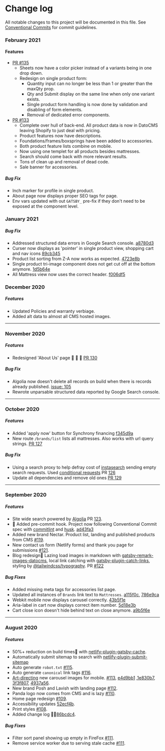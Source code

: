 # Change log

All notable changes to this project will be documented in this file. See [Conventional Commits](https://conventionalcommits.org) for commit guidelines.

### February 2021

#### Features

- [PR #135](https://github.com/wildpow/new-esc-gatsby/pull/135)
  - Sheets now have a color picker instead of a variants being in one drop down.
  - Redesign on single product form:
    - Quantity input can no longer be less than 1 or greater than the maxQty prop.
    - Qty and Submit display on the same line when only one variant exists.
    - Single product form handling is now done by validation and disabling of form elements.
    - Removal of dedicated error components.
- [PR #133](https://github.com/wildpow/new-esc-gatsby/pull/133)
  - Complete over hull of back-end. All product data is now in DatoCMS leaving Shopify to just deal with pricing.
  - Product features now have descriptions.
  - Foundations/frames/boxsprings have been added to accessories.
  - Both product feature lists combine on mobile.
  - Now using one templet for all products besides mattresses.
  - Search should come back with more relevant results.
  - Tons of clean up and removal of dead code.
  - Sale banner for accessories.

##### Bug Fix

- Inch marker for profile in single product.
- About page now displays proper SEO tags for page.
- Env vars updated with out `GATSBY_` pre-fix if they don't need to be exposed at the component level.

### January 2021

##### Bug Fix

- Addressed structured data errors in Google Search console. [a8780d3]()
- Curser now displays as 'pointer' in single product view, shopping cart and nav icons [89cb345]()
- Product list sorting from Z-A now works as expected. [4723e8b]()
- Single product tri-image component does not get cut off at the bottom anymore. [1d5b64e]()
- All Mattress view now uses the correct header. [f006df5]()

### December 2020

##### Features

- Updated Policies and warranty verbiage.
- Added alt data to almost all CMS hosted images.

---

### November 2020

##### Features

- Redesigned 'About Us' page 🎉 🎉 🎉 [PR 130](https://github.com/wildpow/new-esc-gatsby/pull/130)

##### Bug Fix

- Algolia now doesn't delete all records on build when there is records already published. [issue: 105](https://github.com/algolia/gatsby-plugin-algolia/issues/105)
- Rewrote unparsable structured data reported by Google Search console.

---

### October 2020

##### Features

- Added 'apply now' button for Synchrony financing [f345d9a](https://github.com/wildpow/new-esc-gatsby/commit/f345d9a54df1a146cbf1f4653a2f9c9b8af4d593)
- New route `/brands/list` lists all mattresses. Also works with url query strings. [PR 127](https://github.com/wildpow/new-esc-gatsby/pull/127)

##### Bug Fix

- Using a search proxy to help defray cost of [instasearch](https://github.com/algolia/react-instantsearch) sending empty search requests. Used [conditional requests](https://www.algolia.com/doc/guides/building-search-ui/going-further/conditional-requests/react/) PR [126](https://github.com/wildpow/new-esc-gatsby/pull/126)
- Update all dependencies and remove old ones [PR 129](https://github.com/wildpow/new-esc-gatsby/pull/129)

---

### September 2020

##### Features

- Site wide search powered by [Algolia](https://www.algolia.com/) PR [123](https://github.com/wildpow/new-esc-gatsby/pull/123).
- 🤖 Added pre-commit hook. Project now following Conventional Commit spec with [commitlint](https://github.com/conventional-changelog/commitlint) and [husk](https://github.com/typicode/husky). [ad43fa3](https://github.com/wildpow/new-esc-gatsby/commit/26dd5dd08fde77d6edbefa494f2c89ff86e2d25d)
- Added new brand Nectar. Product list, landing and published products from CMS [ #119](https://github.com/wildpow/new-esc-gatsby/pull/118).
- New contact us form (Netlify forms) and thank you page for submissions [#121](https://github.com/wildpow/new-esc-gatsby/pull/121).
- Blog redesign🎉 Lazing load images in markdown with [gatsby-remark-images-datocms](https://github.com/datocms/gatsby-remark-images-datocms), local link catching with [gatsby-plugin-catch-links](https://github.com/gatsbyjs/gatsby/tree/master/packages/gatsby-plugin-catch-links), styling by [@tailwindcss/typography](https://github.com/tailwindlabs/tailwindcss-typography). PR [#122](https://github.com/wildpow/new-esc-gatsby/pull/122)

##### Bug Fixes

- Added missing meta tags for accessories list page.
- Updated all instances of `Brands` link text to `Mattresses`. [a115f0c](https://github.com/wildpow/new-esc-gatsby/commit/ad43fa3003f07aa94dd07b225bb38844ef55db8b), [786e9ca](https://github.com/wildpow/new-esc-gatsby/commit/a115f0c9eae7fe132ff4fa90fd311f0a6dd6357d)
- Webkit mobile now displays carousel correctly. [43b5f1e](https://github.com/wildpow/new-esc-gatsby/commit/51c5d0fb12899bee366bb5e290a4a7e3cfbf81e3)
- Aria-label in cart now displays correct item number. [5d18e3b](https://github.com/wildpow/new-esc-gatsby/commit/a9b5f6eed878e5cb87b327cd6fa12d69eb05767d)
- Cart close icon doesn't hide behind text on close anymore. [a9b5f6e](https://github.com/wildpow/new-esc-gatsby/commit/917adebcccc61fd5c55833fb9d4caaa4df8b51c7)

---

### August 2020

##### Features

- 50%+ reduction on build times🎉 with [netlify-plugin-gatsby-cache](https://github.com/jlengstorf/netlify-plugin-gatsby-cache#readme).
- Automatically submit sitemap to search with [netlify-plugin-submit-sitemap](https://github.com/cdeleeuwe/netlify-plugin-submit-sitemap#readme)
- Auto generate `robot.txt` [#115](https://github.com/wildpow/new-esc-gatsby/pull/115).
- Auto generate `canonical` link tags [#116](https://github.com/wildpow/new-esc-gatsby/pull/116).
- [Art-directing](https://www.gatsbyjs.com/plugins/gatsby-image/#art-directing-multiple-images) new carousel images for mobile.
  [#113](https://github.com/wildpow/new-esc-gatsby/pull/113), [e4d9bb1](https://github.com/wildpow/new-esc-gatsby/commit/edd94522eb119121eb4f83a377c0202d1603c130) ,[1e830b7](https://github.com/wildpow/new-esc-gatsby/commit/71e68a764685bbd86288a2333f02b18e5c1e5c14), [3f3f807](https://github.com/wildpow/new-esc-gatsby/commit/1e830b7873f39bc93f092de6976d20db5d39d03c), [4937a56](https://github.com/wildpow/new-esc-gatsby/commit/3f3f8075a9044e4374f8baa154b1838c74cd7346).
- New brand Posh and Lavish with landing page [#112](https://github.com/wildpow/new-esc-gatsby/pull/112).
- Panda logo now comes from CMS and is lazy [#110](https://github.com/wildpow/new-esc-gatsby/pull/110).
- Home page redesign [#109](https://github.com/wildpow/new-esc-gatsby/pull/109).
- Accessibility updates [52ecf4b](https://github.com/wildpow/new-esc-gatsby/commit/52ecf4b613e841e2424ffb38c9e624ca01fc5cbd).
- Print styles [#108](https://github.com/wildpow/new-esc-gatsby/pull/108).
- Added change log ✌🏽[86bcdc4](https://github.com/wildpow/new-esc-gatsby/commit/786e9ca3412f52646388b43af164abed827bc2f5).

##### Bug Fixes

- Filter sort panel showing up empty in FireFox [#111](https://github.com/wildpow/new-esc-gatsby/pull/111).
- Remove service worker due to serving stale cache [#111](https://github.com/wildpow/new-esc-gatsby/pull/111).
